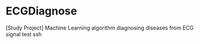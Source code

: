 # ECGDiagnose
[Study Project] Machine Learning algorithm diagnosing diseases from ECG signal
test ssh

